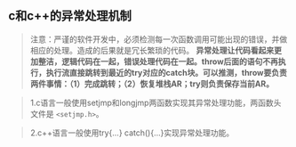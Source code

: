 ## c和c++的异常处理机制

> 注意：严谨的软件开发中，必须检测每一次函数调用可能出现的错误，并做相应的处理。造成的后果就是冗长繁琐的代码。
> **异常处理让代码看起来更加整洁，逻辑代码在一起，错误处理代码在一起。throw后面的语句不再执行，执行流直接跳转到最近的try对应的catch块。可以推测，throw要负责两件事情：（1）完成跳转；（2）恢复堆栈AR；try则负责保存当前AR。**

> 1.c语言一般使用setjmp和longjmp两函数实现其异常处理功能，两函数头文件是 ``` <setjmp.h> ```。

> 2.c++语言一般使用try{...} catch(){...}实现异常处理功能。